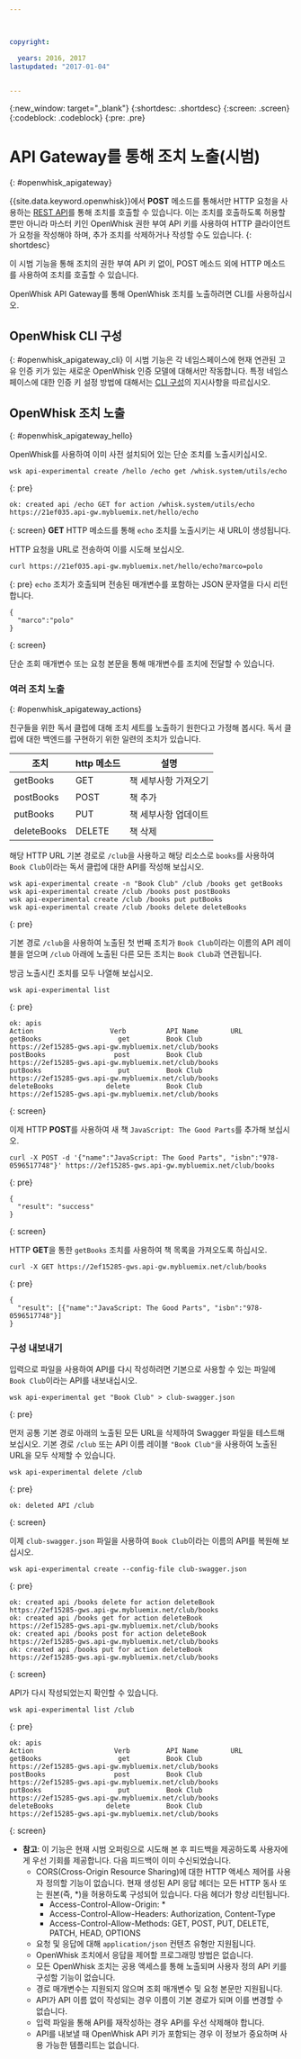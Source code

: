 ```yaml
---

 

copyright:

  years: 2016, 2017
lastupdated: "2017-01-04"
 

---
```


{:new_window: target="_blank"}
{:shortdesc: .shortdesc}
{:screen: .screen}
{:codeblock: .codeblock}
{:pre: .pre}

# API Gateway를 통해 조치 노출(시범)
{: #openwhisk_apigateway}

{{site.data.keyword.openwhisk}}에서 **POST** 메소드를 통해서만 HTTP 요청을 사용하는 [REST API](./openwhisk_reference.html#openwhisk_ref_restapi)를 통해 조치를 호출할 수 있습니다.
이는 조치를 호출하도록 허용할 뿐만 아니라 마스터 키인 OpenWhisk 권한 부여 API 키를
사용하여 HTTP 클라이언트가 요청을 작성해야 하며, 추가 조치를 삭제하거나 작성할 수도 있습니다.
{: shortdesc}

이 시범 기능을 통해 조치의 권한 부여 API 키 없이, POST 메소드 외에 HTTP 메소드를 사용하여 조치를 호출할 수 있습니다. 

OpenWhisk API Gateway를 통해 OpenWhisk 조치를 노출하려면 CLI를 사용하십시오.  

## OpenWhisk CLI 구성
{: #openwhisk_apigateway_cli}
이 시범 기능은 각 네임스페이스에 현재 연관된 고유 인증 키가 있는 새로운 OpenWhisk 인증 모델에 대해서만 작동합니다.
특정 네임스페이스에 대한 인증 키 설정 방법에 대해서는 [CLI 구성](https://console.ng.bluemix.net/openwhisk/cli)의 지시사항을 따르십시오. 

## OpenWhisk 조치 노출
{: #openwhisk_apigateway_hello}

OpenWhisk를 사용하여 이미 사전 설치되어 있는 단순 조치를 노출시키십시오. 

```
wsk api-experimental create /hello /echo get /whisk.system/utils/echo
```
{: pre}
```
ok: created api /echo GET for action /whisk.system/utils/echo
https://21ef035.api-gw.mybluemix.net/hello/echo
```
{: screen}
**GET** HTTP 메소드를 통해 `echo` 조치를 노출시키는 새 URL이 생성됩니다.

HTTP 요청을 URL로 전송하여 이를 시도해 보십시오. 
```
curl https://21ef035.api-gw.mybluemix.net/hello/echo?marco=polo
```
{: pre}
`echo` 조치가 호출되며 전송된 매개변수를 포함하는 JSON 문자열을 다시 리턴합니다.
```
{
  "marco":"polo"
}
```
{: screen}

단순 조회 매개변수 또는 요청 본문을 통해 매개변수를 조치에 전달할 수 있습니다. 

### 여러 조치 노출
{: #openwhisk_apigateway_actions}

친구들을 위한 독서 클럽에 대해 조치 세트를 노출하기 원한다고 가정해 봅시다.
독서 클럽에 대한 백엔드를 구현하기 위한 일련의 조치가 있습니다. 

| 조치 | http 메소드 | 설명 |
| ----------- | ----------- | ------------ |
| getBooks    | GET | 책 세부사항 가져오기  |
| postBooks   | POST | 책 추가 |
| putBooks    | PUT | 책 세부사항 업데이트 |
| deleteBooks | DELETE | 책 삭제 |

해당 HTTP URL 기본 경로로 `/club`을 사용하고 해당 리소스로 `books`를 사용하여 `Book Club`이라는 독서 클럽에 대한 API를 작성해 보십시오. 
```
wsk api-experimental create -n "Book Club" /club /books get getBooks
wsk api-experimental create /club /books post postBooks
wsk api-experimental create /club /books put putBooks
wsk api-experimental create /club /books delete deleteBooks
```
{: pre}

기본 경로 `/club`을 사용하여 노출된 첫 번째 조치가 `Book Club`이라는 이름의 API 레이블을 얻으며 `/club` 아래에 노출된 다른 모든 조치는 `Book Club`과 연관됩니다. 

방금 노출시킨 조치를 모두 나열해 보십시오. 

```
wsk api-experimental list
```
{: pre}
```
ok: apis
Action                   Verb          API Name        URL
getBooks                   get         Book Club       https://2ef15285-gws.api-gw.mybluemix.net/club/books
postBooks                 post         Book Club       https://2ef15285-gws.api-gw.mybluemix.net/club/books
putBooks                   put         Book Club       https://2ef15285-gws.api-gw.mybluemix.net/club/books
deleteBooks             delete         Book Club       https://2ef15285-gws.api-gw.mybluemix.net/club/books
```
{: screen}

이제 HTTP **POST**를 사용하여 새 책 `JavaScript: The Good Parts`를 추가해 보십시오. 
```
curl -X POST -d '{"name":"JavaScript: The Good Parts", "isbn":"978-0596517748"}' https://2ef15285-gws.api-gw.mybluemix.net/club/books
```
{: pre}
```
{
  "result": "success"
}
```
{: screen}

HTTP **GET**을 통한 `getBooks` 조치를 사용하여 책 목록을 가져오도록 하십시오. 
```
curl -X GET https://2ef15285-gws.api-gw.mybluemix.net/club/books
```
{: pre}
```
{
  "result": [{"name":"JavaScript: The Good Parts", "isbn":"978-0596517748"}]
}
```

### 구성 내보내기
입력으로 파일을 사용하여 API를 다시 작성하려면 기본으로 사용할 수 있는 파일에 `Book Club`이라는 API를 내보내십시오.  
```
wsk api-experimental get "Book Club" > club-swagger.json
```
{: pre}

먼저 공통 기본 경로 아래의 노출된 모든 URL을 삭제하여 Swagger 파일을 테스트해 보십시오.
기본 경로 `/club` 또는 API 이름 레이블 `"Book Club"`을 사용하여 노출된 URL을 모두 삭제할 수 있습니다. 
```
wsk api-experimental delete /club
```
{: pre}
```
ok: deleted API /club
```
{: screen}

이제 `club-swagger.json` 파일을 사용하여 `Book Club`이라는 이름의 API를 복원해 보십시오. 
```
wsk api-experimental create --config-file club-swagger.json
```
{: pre}
```
ok: created api /books delete for action deleteBook
https://2ef15285-gws.api-gw.mybluemix.net/club/books
ok: created api /books get for action deleteBook
https://2ef15285-gws.api-gw.mybluemix.net/club/books
ok: created api /books post for action deleteBook
https://2ef15285-gws.api-gw.mybluemix.net/club/books
ok: created api /books put for action deleteBook
https://2ef15285-gws.api-gw.mybluemix.net/club/books
```
{: screen}

API가 다시 작성되었는지 확인할 수 있습니다. 
```
wsk api-experimental list /club
```
{: pre}
```
ok: apis
Action                    Verb         API Name        URL
getBooks                   get         Book Club       https://2ef15285-gws.api-gw.mybluemix.net/club/books
postBooks                 post         Book Club       https://2ef15285-gws.api-gw.mybluemix.net/club/books
putBooks                   put         Book Club       https://2ef15285-gws.api-gw.mybluemix.net/club/books
deleteBooks             delete         Book Club       https://2ef15285-gws.api-gw.mybluemix.net/club/books
```
{: screen}

- **참고**: 이 기능은 현재 시범 오퍼링으로 시도해 본 후 피드백을 제공하도록 사용자에게 우선 기회를 제공합니다. 다음 피드백이 이미 수신되었습니다. 
  - CORS(Cross-Origin Resource Sharing)에 대한 HTTP 액세스 제어를 사용자 정의할 기능이 없습니다. 현재 생성된 API 응답 헤더는 모든 HTTP 동사 또는 원본(즉, *)을 허용하도록 구성되어 있습니다. 다음 헤더가 항상 리턴됩니다. 
    - Access-Control-Allow-Origin: *
    - Access-Control-Allow-Headers: Authorization, Content-Type
    - Access-Control-Allow-Methods: GET, POST, PUT, DELETE, PATCH, HEAD, OPTIONS
  - 요청 및 응답에 대해 `application/json` 컨텐츠 유형만 지원됩니다. 
  - OpenWhisk 조치에서 응답을 제어할 프로그래밍 방법은 없습니다. 
  - 모든 OpenWhisk 조치는 공용 액세스를 통해 노출되며 사용자 정의 API 키를 구성할 기능이 없습니다. 
  - 경로 매개변수는 지원되지 않으며 조회 매개변수 및 요청 본문만 지원됩니다. 
  - API가 API 이름 없이 작성되는 경우 이름이 기본 경로가 되며 이를 변경할 수 없습니다. 
  - 입력 파일을 통해 API를 재작성하는 경우 API를 우선 삭제해야 합니다. 
  - API를 내보낼 때 OpenWhisk API 키가 포함되는 경우 이 정보가 중요하며 사용 가능한 템플리트는 없습니다. 
